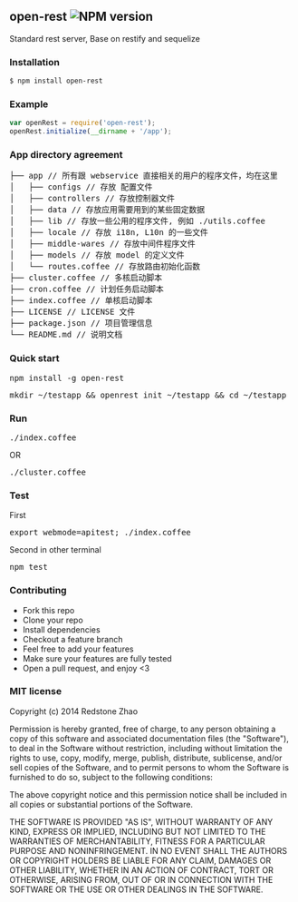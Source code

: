 ## open-rest ![NPM version](https://img.shields.io/npm/v/open-rest.svg?style=flat)

Standard rest server, Base on restify and sequelize

### Installation
```bash
$ npm install open-rest
```

### Example
```js
var openRest = require('open-rest');
openRest.initialize(__dirname + '/app');
```

### App directory agreement
<pre>
├── app // 所有跟 webservice 直接相关的用户的程序文件，均在这里
│   ├── configs // 存放 配置文件
│   ├── controllers // 存放控制器文件
│   ├── data // 存放应用需要用到的某些固定数据
│   ├── lib // 存放一些公用的程序文件, 例如 ./utils.coffee
│   ├── locale // 存放 i18n, L10n 的一些文件
│   ├── middle-wares // 存放中间件程序文件
│   ├── models // 存放 model 的定义文件
│   └── routes.coffee // 存放路由初始化函数
├── cluster.coffee // 多核启动脚本
├── cron.coffee // 计划任务启动脚本
├── index.coffee // 单核启动脚本
├── LICENSE // LICENSE 文件
├── package.json // 项目管理信息
└── README.md // 说明文档
</pre>

### Quick start

<pre>npm install -g open-rest</pre>
<pre>mkdir ~/testapp && openrest init ~/testapp && cd ~/testapp</pre>

### Run
<pre>./index.coffee</pre>
OR
<pre>./cluster.coffee</pre>

### Test
First
<pre>export webmode=apitest; ./index.coffee</pre>

Second in other terminal
<pre>npm test</pre>

### Contributing
- Fork this repo
- Clone your repo
- Install dependencies
- Checkout a feature branch
- Feel free to add your features
- Make sure your features are fully tested
- Open a pull request, and enjoy <3

### MIT license
Copyright (c) 2014 Redstone Zhao

Permission is hereby granted, free of charge, to any person obtaining a copy
of this software and associated documentation files (the &quot;Software&quot;), to deal
in the Software without restriction, including without limitation the rights
to use, copy, modify, merge, publish, distribute, sublicense, and/or sell
copies of the Software, and to permit persons to whom the Software is
furnished to do so, subject to the following conditions:

The above copyright notice and this permission notice shall be included in
all copies or substantial portions of the Software.

THE SOFTWARE IS PROVIDED &quot;AS IS&quot;, WITHOUT WARRANTY OF ANY KIND, EXPRESS OR
IMPLIED, INCLUDING BUT NOT LIMITED TO THE WARRANTIES OF MERCHANTABILITY,
FITNESS FOR A PARTICULAR PURPOSE AND NONINFRINGEMENT. IN NO EVENT SHALL THE
AUTHORS OR COPYRIGHT HOLDERS BE LIABLE FOR ANY CLAIM, DAMAGES OR OTHER
LIABILITY, WHETHER IN AN ACTION OF CONTRACT, TORT OR OTHERWISE, ARISING FROM,
OUT OF OR IN CONNECTION WITH THE SOFTWARE OR THE USE OR OTHER DEALINGS IN
THE SOFTWARE.

